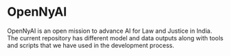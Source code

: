 # OpenNyAI

OpenNyAI is an open mission to advance AI for Law and Justice in India. The current repository has different model and data outputs along with tools and scripts that we have used in the development process.


